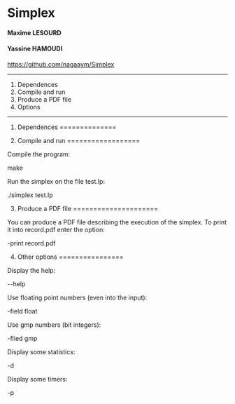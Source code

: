 # Simplex

#### Maxime LESOURD
#### Yassine HAMOUDI

https://github.com/nagaaym/Simplex

******************************************************************************

1. Dependences
2. Compile and run
3. Produce a PDF file
4. Options

******************************************************************************


1. Dependences
==============


2. Compile and run
==================

Compile the program:

  make

Run the simplex on the file test.lp:

  ./simplex test.lp

3. Produce a PDF file
=====================

You can produce a PDF file describing the execution of the simplex. To print it into record.pdf enter the option:

  -print record.pdf

  
4. Other options
================

Display the help:

  --help

Use floating point numbers (even into the input):

  -field float

Use gmp numbers (bit integers):

  -flied gmp

Display some statistics:

  -d
    
Display some timers:

  -p
